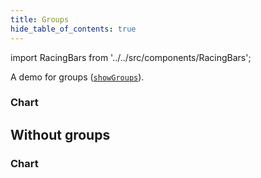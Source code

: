 ```yaml
---
title: Groups
hide_table_of_contents: true
---
```


import RacingBars from '../../src/components/RacingBars';

A demo for groups ([`showGroups`](../documentation/options.md#showgroups)).

<!--truncate-->

### Chart

<div className="gallery">
  <RacingBars
    dataUrl="/data/population.csv"
    dataType="csv"
    showGroups={true}
  />
</div>

## Without groups

### Chart

<div className="gallery">
  <RacingBars
    dataUrl="/data/population.csv"
    dataType="csv"
    showGroups={false}
  />
</div>
